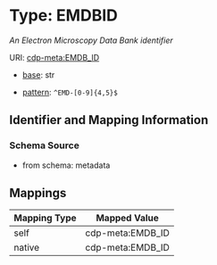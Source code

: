 # Type: EMDBID




_An Electron Microscopy Data Bank identifier_



URI: [cdp-meta:EMDB_ID](metadataEMDB_ID)

* [base](https://w3id.org/linkml/base): str




* [pattern](https://w3id.org/linkml/pattern): `^EMD-[0-9]{4,5}$`






## Identifier and Mapping Information







### Schema Source


* from schema: metadata




## Mappings

| Mapping Type | Mapped Value |
| ---  | ---  |
| self | cdp-meta:EMDB_ID |
| native | cdp-meta:EMDB_ID |



